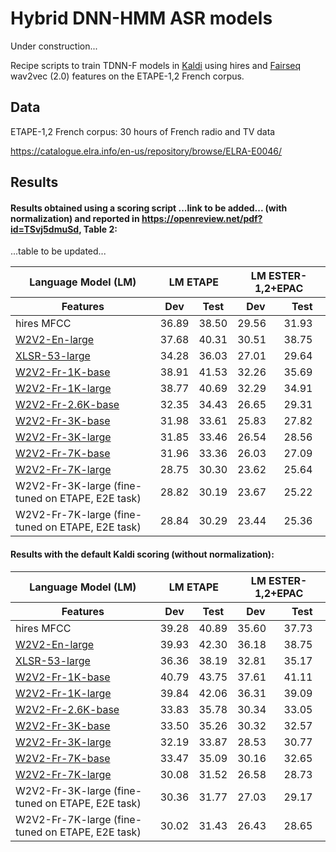 # Hybrid DNN-HMM ASR models 
Under construction...

Recipe scripts to train TDNN-F models in [Kaldi](https://github.com/kaldi-asr/kaldi) using hires and [Fairseq](https://github.com/pytorch/fairseq) wav2vec (2.0) features on the ETAPE-1,2 French corpus.

## Data

ETAPE-1,2 French corpus: 30 hours of French radio and TV data

https://catalogue.elra.info/en-us/repository/browse/ELRA-E0046/

## Results

#### Results obtained using a scoring script ...link to be added... (with normalization)  and reported in https://openreview.net/pdf?id=TSvj5dmuSd, Table 2:

...table to be updated...


<table>
  <thead>
    <tr>
      <th colspan="1">Language Model (LM)</th>
      <th colspan="2">LM ETAPE</th>
      <th colspan="2">LM ESTER-1,2+EPAC</th>
    </tr>
  </thead>
  <thead>
    <tr>
      <th>Features</th>
      <th>Dev</th>
      <th>Test</th>
      <th>Dev</th>
      <th>Test</th>
    </tr>
  </thead>
   
  <tbody>
   <tr>
    <td>hires MFCC</td>
    <td>36.89</td>
    <td>38.50</td>
    <td>29.56</td>
    <td>31.93</td>
   </tr>
   <tr>
    <td><a href=https://dl.fbaipublicfiles.com/fairseq/wav2vec/libri960_big.pt>W2V2-En-large</a></td>
    <td>37.68</td>
    <td>40.31</td>
    <td>30.51</td>
    <td>38.75</td>
   </tr>
   <tr>
    <td><a href=https://dl.fbaipublicfiles.com/fairseq/wav2vec/xlsr_53_56k.pt>XLSR-53-large</a></td>
    <td>34.28</td>
    <td>36.03</td>
    <td>27.01</td>
    <td>29.64</td>
   </tr>
   <tr> 
    <td><a href=https://huggingface.co/LeBenchmark/wav2vec2-FR-1K-base>W2V2-Fr-1K-base</a></td>
    <td>38.91</td>
    <td>41.53</td>
    <td>32.26</td>
    <td>35.69</td>
   </tr>
   <tr> 
    <td><a href=https://huggingface.co/LeBenchmark/wav2vec2-FR-1K-large>W2V2-Fr-1K-large</a></td>
    <td>38.77</td>
    <td>40.69</td>
    <td>32.29</td>
    <td>34.91</td>
   </tr>
    <tr>
   <td><a href=https://huggingface.co/LeBenchmark/wav2vec2-FR-2.6K-base>W2V2-Fr-2.6K-base</a></td>
    <td>32.35</td>
    <td>34.43</td>
    <td>26.65</td>
    <td>29.31</td>
   </tr>
   <tr> 
    <td><a href=https://huggingface.co/LeBenchmark/wav2vec2-FR-3K-large>W2V2-Fr-3K-base</a></td>
    <td>31.98</td>
    <td>33.61</td>
    <td>25.83</td>
    <td>27.82</td>
   </tr>
    <td><a href=https://huggingface.co/LeBenchmark/wav2vec2-FR-3K-large>W2V2-Fr-3K-large</a></td>
    <td>31.85</td>
    <td>33.46</td>
    <td>26.54</td>
    <td>28.56</td>
   </tr>
    <tr> 
    <td><a href=https://huggingface.co/LeBenchmark/wav2vec2-FR-7K-base>W2V2-Fr-7K-base</a></td>
    <td>31.96</td>
    <td>33.36</td>
    <td>26.03</td>
    <td>27.09</td>
   </tr>
   <tr> 
    <td><a href=https://huggingface.co/LeBenchmark/wav2vec2-FR-7K-large>W2V2-Fr-7K-large</a></td>
    <td>28.75</td>
    <td>30.30</td>
    <td>23.62</td>
    <td>25.64</td>
   </tr>
   <tr>
    <td>W2V2-Fr-3K-large (fine-tuned on ETAPE, E2E task)</a></td>
    <td>28.82</td>
    <td>30.19</td>
    <td>23.67</td>
    <td>25.22</td>
   </tr>
    <tr> 
    <td>W2V2-Fr-7K-large (fine-tuned on ETAPE, E2E task)</a></td>
    <td>28.84</td>
    <td>30.29</td>
    <td>23.44</td>
    <td>25.36</td>
   </tr>
  </tbody>
</table>


#### Results with the default Kaldi scoring (without normalization):

<table>
  <thead>
    <tr>
      <th colspan="1">Language Model (LM)</th>
      <th colspan="2">LM ETAPE</th>
      <th colspan="2">LM ESTER-1,2+EPAC</th>
    </tr>
  </thead>
  <thead>
    <tr>
      <th>Features</th>
      <th>Dev</th>
      <th>Test</th>
      <th>Dev</th>
      <th>Test</th>
    </tr>
  </thead>
   
  <tbody>
   <tr>
    <td>hires MFCC</td>
    <td>39.28</td>
    <td>40.89</td>
    <td>35.60</td>
    <td>37.73</td>
   </tr>
   <tr>
    <td><a href=https://dl.fbaipublicfiles.com/fairseq/wav2vec/libri960_big.pt>W2V2-En-large</a></td>
    <td>39.93</td>
    <td>42.30</td>
    <td>36.18</td>
    <td>38.75</td>
   </tr>
   <tr>
    <td><a href=https://dl.fbaipublicfiles.com/fairseq/wav2vec/xlsr_53_56k.pt>XLSR-53-large</a></td>
    <td>36.36</td>
    <td>38.19</td>
    <td>32.81</td>
    <td>35.17</td>
   </tr>
   <tr> 
    <td><a href=https://huggingface.co/LeBenchmark/wav2vec2-FR-1K-base>W2V2-Fr-1K-base</a></td>
    <td>40.79</td>
    <td>43.75</td>
    <td>37.61</td>
    <td>41.11</td>
   </tr>
   <tr> 
    <td><a href=https://huggingface.co/LeBenchmark/wav2vec2-FR-1K-large>W2V2-Fr-1K-large</a></td>
    <td>39.84</td>
    <td>42.06</td>
    <td>36.31</td>
    <td>39.09</td>
   </tr>
    <tr>
   <td><a href=https://huggingface.co/LeBenchmark/wav2vec2-FR-2.6K-base>W2V2-Fr-2.6K-base</a></td>
    <td>33.83</td>
    <td>35.78</td>
    <td>30.34</td>
    <td>33.05</td>
   </tr>
    <tr> 
    <td><a href=https://huggingface.co/LeBenchmark/wav2vec2-FR-3K-large>W2V2-Fr-3K-base</a></td>
    <td>33.50</td>
    <td>35.26</td>
    <td>30.32</td>
    <td>32.57</td>
   </tr>  
   <tr> 
    <td><a href=https://huggingface.co/LeBenchmark/wav2vec2-FR-3K-large>W2V2-Fr-3K-large</a></td>
    <td>32.19</td>
    <td>33.87</td>
    <td>28.53</td>
    <td>30.77</td>
   </tr>
    <tr> 
    <td><a href=https://huggingface.co/LeBenchmark/wav2vec2-FR-7K-base>W2V2-Fr-7K-base</a></td>
    <td>33.47</td>
    <td>35.09</td>
    <td>30.16</td>
    <td>32.65</td>
   </tr>
   <tr> 
    <td><a href=https://huggingface.co/LeBenchmark/wav2vec2-FR-7K-large>W2V2-Fr-7K-large</a></td>
    <td>30.08</td>
    <td>31.52</td>
    <td>26.58</td>
    <td>28.73</td>
   </tr>
   <tr>
    <td>W2V2-Fr-3K-large (fine-tuned on ETAPE, E2E task)</a></td>
    <td>30.36</td>
    <td>31.77</td>
    <td>27.03</td>
    <td>29.17</td>
   </tr>
    <tr> 
    <td>W2V2-Fr-7K-large (fine-tuned on ETAPE, E2E task)</a></td>
    <td>30.02</td>
    <td>31.43</td>
    <td>26.43</td>
    <td>28.65</td>
   </tr>
  </tbody>
</table>
